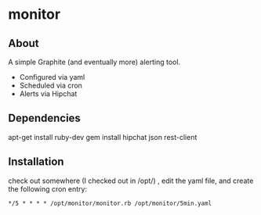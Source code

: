 monitor
=======

## About

A simple Graphite (and eventually more) alerting tool.

 - Configured via yaml
 - Scheduled via cron
 - Alerts via Hipchat

## Dependencies
   apt-get install ruby-dev
   gem install hipchat json rest-client

## Installation

check out somewhere (I checked out in /opt/) , edit the yaml file, and create the following cron entry:

    */5 * * * * /opt/monitor/monitor.rb /opt/monitor/5min.yaml

